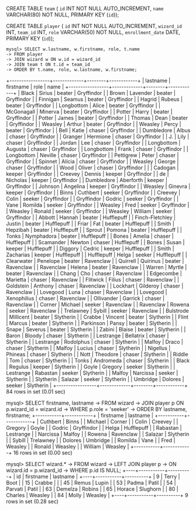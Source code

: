 CREATE TABLE `team` (
    `id` INT NOT NULL AUTO_INCREMENT,
    `name` VARCHAR(80) NOT NULL,
    PRIMARY KEY (`id`));

CREATE TABLE `player` (
    `id` INT NOT NULL AUTO_INCREMENT,
    `wizard_id` INT,
    `team_id` INT,
    `role` VARCHAR(50) NOT NULL,
    `enrollment_date` DATE, 
    PRIMARY KEY (`id`));

    mysql> SELECT w.lastname, w.firstname, role, t.name
    -> FROM player
    -> JOIN wizard w ON w.id = wizard_id
    -> JOIN team t ON t.id = team_id
    -> ORDER BY t.name, role, w.lastname, w.firstname;
+-----------------+-------------+--------+------------+
| lastname        | firstname   | role   | name       |
+-----------------+-------------+--------+------------+
| Black           | Sirius      | beater | Gryffindor |
| Brown           | Lavender    | beater | Gryffindor |
| Finnigan        | Seamus      | beater | Gryffindor |
| Hagrid          | Rubeus      | beater | Gryffindor |
| Longbottom      | Alice       | beater | Gryffindor |
| McGonagall      | Minerva     | beater | Gryffindor |
| Potter          | Harry       | beater | Gryffindor |
| Potter          | James       | beater | Gryffindor |
| Thomas          | Dean        | beater | Gryffindor |
| Weasley         | Arthur      | beater | Gryffindor |
| Weasley         | Percy       | beater | Gryffindor |
| Bell            | Katie       | chaser | Gryffindor |
| Dumbledore      | Albus       | chaser | Gryffindor |
| Granger         | Hermione    | chaser | Gryffindor |
| J.              | Lily        | chaser | Gryffindor |
| Jordan          | Lee         | chaser | Gryffindor |
| Longbottom      | Augusta     | chaser | Gryffindor |
| Longbottom      | Frank       | chaser | Gryffindor |
| Longbottom      | Neville     | chaser | Gryffindor |
| Pettigrew       | Peter       | chaser | Gryffindor |
| Spinnet         | Alicia      | chaser | Gryffindor |
| Weasley         | George      | chaser | Gryffindor |
| Wood            | Oliver      | chaser | Gryffindor |
|                 | Cadogan     | keeper | Gryffindor |
| Creevey         | Dennis      | keeper | Gryffindor |
| de              | Nicholas    | keeper | Gryffindor |
| Dumbledore      | Aberforth   | keeper | Gryffindor |
| Johnson         | Angelina    | keeper | Gryffindor |
| Weasley         | Ginevra     | keeper | Gryffindor |
| Binns           | Cuthbert    | seeker | Gryffindor |
| Creevey         | Colin       | seeker | Gryffindor |
| Gryffindor      | Godric      | seeker | Gryffindor |
| Vane            | Romilda     | seeker | Gryffindor |
| Weasley         | Fred        | seeker | Gryffindor |
| Weasley         | Ronald      | seeker | Gryffindor |
| Weasley         | William     | seeker | Gryffindor |
| Abbott          | Hannah      | beater | Hufflepuff |
| Finch-Fletchley | Justin      | beater | Hufflepuff |
| Friar           | Fat         | beater | Hufflepuff |
| Smith           | Hepzibah    | beater | Hufflepuff |
| Sprout          | Pomona      | beater | Hufflepuff |
| Tonks           | Nymphadora  | beater | Hufflepuff |
| Bones           | Amelia      | chaser | Hufflepuff |
| Scamander       | Newton      | chaser | Hufflepuff |
| Bones           | Susan       | keeper | Hufflepuff |
| Diggory         | Cedric      | keeper | Hufflepuff |
| Smith           | Zacharias   | keeper | Hufflepuff |
| Hufflepuff      | Helga       | seeker | Hufflepuff |
| Clearwater      | Penelope    | beater | Ravenclaw  |
| Quirrell        | Quirinus    | beater | Ravenclaw  |
| Ravenclaw       | Helena      | beater | Ravenclaw  |
| Warren          | Myrtle      | beater | Ravenclaw  |
| Chang           | Cho         | chaser | Ravenclaw  |
| Edgecombe       | Marietta    | chaser | Ravenclaw  |
| Flitwick        | Filius      | chaser | Ravenclaw  |
| Goldstein       | Anthony     | chaser | Ravenclaw  |
| Lockhart        | Gilderoy    | chaser | Ravenclaw  |
| Lovegood        | Luna        | chaser | Ravenclaw  |
| Lovegood        | Xenophilius | chaser | Ravenclaw  |
| Ollivander      | Garrick     | chaser | Ravenclaw  |
| Corner          | Michael     | seeker | Ravenclaw  |
| Ravenclaw       | Rowena      | seeker | Ravenclaw  |
| Trelawney       | Sybill      | seeker | Ravenclaw  |
| Bulstrode       | Millicent   | beater | Slytherin  |
| Crabbe          | Vincent     | beater | Slytherin  |
| Flint           | Marcus      | beater | Slytherin  |
| Parkinson       | Pansy       | beater | Slytherin  |
| Snape           | Severus     | beater | Slytherin  |
| Zabini          | Blaise      | beater | Slytherin  |
| Baron           | Bloody      | chaser | Slytherin  |
| Lestrange       | Bellatrix   | chaser | Slytherin  |
| Lestrange       | Rodolphus   | chaser | Slytherin  |
| Malfoy          | Draco       | chaser | Slytherin  |
| Malfoy          | Lucius      | chaser | Slytherin  |
| Nigellus        | Phineas     | chaser | Slytherin  |
| Nott            | Theodore    | chaser | Slytherin  |
| Riddle          | Tom         | chaser | Slytherin  |
| Tonks           | Andromeda   | chaser | Slytherin  |
| Black           | Regulus     | keeper | Slytherin  |
| Goyle           | Gregory     | seeker | Slytherin  |
| Lestrange       | Rabastan    | seeker | Slytherin  |
| Malfoy          | Narcissa    | seeker | Slytherin  |
| Slytherin       | Salazar     | seeker | Slytherin  |
| Umbridge        | Dolores     | seeker | Slytherin  |
+-----------------+-------------+--------+------------+
84 rows in set (0.01 sec)

mysql> SELECT firstname, lastname
    -> FROM wizard
    -> JOIN player p ON p.wizard_id = wizard.id
    -> WHERE p.role = 'seeker'
    -> ORDER BY lastname, firstname;
+-----------+------------+
| firstname | lastname   |
+-----------+------------+
| Cuthbert  | Binns      |
| Michael   | Corner     |
| Colin     | Creevey    |
| Gregory   | Goyle      |
| Godric    | Gryffindor |
| Helga     | Hufflepuff |
| Rabastan  | Lestrange  |
| Narcissa  | Malfoy     |
| Rowena    | Ravenclaw  |
| Salazar   | Slytherin  |
| Sybill    | Trelawney  |
| Dolores   | Umbridge   |
| Romilda   | Vane       |
| Fred      | Weasley    |
| Ronald    | Weasley    |
| William   | Weasley    |
+-----------+------------+
16 rows in set (0.00 sec)

mysql> SELECT wizard.*
    -> FROM wizard
    -> LEFT JOIN player p
    -> ON wizard.id = p.wizard_id
    -> WHERE p.id IS NULL;
+----+-----------+----------+
| id | firstname | lastname |
+----+-----------+----------+
|  9 | Terry     | Boot     |
| 15 | Crabbe    |          |
| 45 | Remus     | Lupin    |
| 53 | Padma     | Patil    |
| 54 | Parvati   | Patil    |
| 63 | Demelza   | Robins   |
| 65 | Horace    | Slughorn |
| 80 | Charles   | Weasley  |
| 84 | Molly     | Weasley  |
+----+-----------+----------+
9 rows in set (0.28 sec)